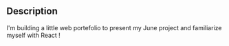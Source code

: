 ## Description

I'm building a little web portefolio to present my June project and familiarize myself with React !
